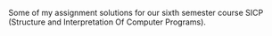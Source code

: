 Some of my assignment solutions for our sixth semester course SICP (Structure and Interpretation Of Computer Programs).
